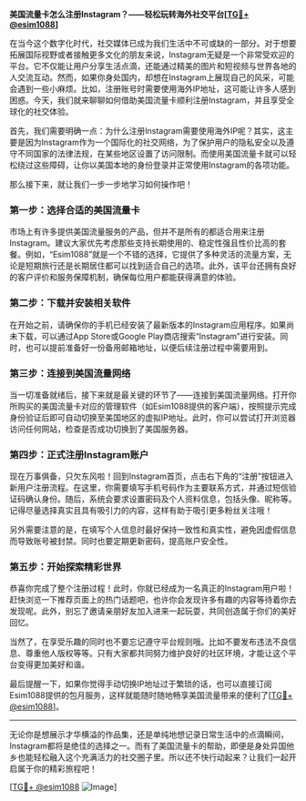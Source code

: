 **美国流量卡怎么注册Instagram？——轻松玩转海外社交平台[[TG💪+ @esim1088](https://t.me/s/esim1088)]**

在当今这个数字化时代，社交媒体已成为我们生活中不可或缺的一部分。对于想要拓展国际视野或者接触更多文化的朋友来说，Instagram无疑是一个非常受欢迎的平台。它不仅能让用户分享生活点滴，还能通过精美的图片和短视频与世界各地的人交流互动。然而，如果你身处国内，却想在Instagram上展现自己的风采，可能会遇到一些小麻烦。比如，注册账号时需要使用海外IP地址，这可能让许多人感到困惑。今天，我们就来聊聊如何借助美国流量卡顺利注册Instagram，并且享受全球化的社交体验。

首先，我们需要明确一点：为什么注册Instagram需要使用海外IP呢？其实，这主要是因为Instagram作为一个国际化的社交网络，为了保护用户的隐私安全以及遵守不同国家的法律法规，在某些地区设置了访问限制。而使用美国流量卡就可以轻松绕过这些障碍，让你以美国本地的身份登录并正常使用Instagram的各项功能。

那么接下来，就让我们一步一步地学习如何操作吧！

### 第一步：选择合适的美国流量卡

市场上有许多提供美国流量服务的产品，但并不是所有的都适合用来注册Instagram。建议大家优先考虑那些支持长期使用的、稳定性强且性价比高的套餐。例如，“Esim1088”就是一个不错的选择，它提供了多种灵活的流量方案，无论是短期旅行还是长期居住都可以找到适合自己的选项。此外，该平台还拥有良好的客户评价和服务保障机制，确保每位用户都能获得满意的体验。

### 第二步：下载并安装相关软件

在开始之前，请确保你的手机已经安装了最新版本的Instagram应用程序。如果尚未下载，可以通过App Store或Google Play商店搜索“Instagram”进行安装。同时，也可以提前准备好一份备用邮箱地址，以便后续注册过程中需要用到。

### 第三步：连接到美国流量网络

当一切准备就绪后，接下来就是最关键的环节了——连接到美国流量网络。打开你所购买的美国流量卡对应的管理软件（如Esim1088提供的客户端），按照提示完成身份验证后即可自动切换至美国地区的虚拟IP地址。此时，你可以尝试打开浏览器访问任何网站，检查是否成功切换到了美国服务器。

### 第四步：正式注册Instagram账户

现在万事俱备，只欠东风啦！回到Instagram首页，点击右下角的“注册”按钮进入新用户注册流程。在这里，你需要填写手机号码作为主要联系方式，并通过短信验证码确认身份。随后，系统会要求设置密码及个人资料信息，包括头像、昵称等。记得尽量选择真实且具有吸引力的内容，这样有助于吸引更多粉丝关注哦！

另外需要注意的是，在填写个人信息时最好保持一致性和真实性，避免因虚假信息而导致账号被封禁。同时也要定期更新密码，提高账户安全性。

### 第五步：开始探索精彩世界

恭喜你完成了整个注册过程！此时，你就已经成为一名真正的Instagram用户啦！赶快浏览一下推荐页面上的热门话题吧，也许你会发现许多有趣的内容等待着你去发现呢。此外，别忘了邀请亲朋好友加入进来一起玩耍，共同创造属于你们的美好回忆。

当然了，在享受乐趣的同时也不要忘记遵守平台规则哦。比如不要发布违法不良信息、尊重他人版权等等。只有大家都共同努力维护良好的社区环境，才能让这个平台变得更加美好和谐。

最后提醒一下，如果你觉得手动切换IP地址过于繁琐的话，也可以直接订阅Esim1088提供的包月服务，这样就能随时随地畅享美国流量带来的便利了[[TG💪+ @esim1088](https://t.me/s/esim1088)]。

---

无论你是想展示才华横溢的作品集，还是单纯地想记录日常生活中的点滴瞬间，Instagram都将是绝佳的选择之一。而有了美国流量卡的帮助，即便是身处异国他乡也能轻松融入这个充满活力的社交圈子里。所以还不快行动起来？让我们一起开启属于你的精彩旅程吧！

[[TG💪+ @esim1088](https://t.me/s/esim1088) ![Image](https://i.postimg.cc/4NQfJmqS/Snipaste-2025-05-13-00-14-12.png)]